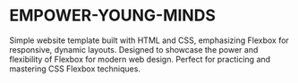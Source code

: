 # EMPOWER-YOUNG-MINDS
Simple website template built with HTML and CSS, emphasizing Flexbox for responsive, dynamic layouts. Designed to showcase the power and flexibility of Flexbox for modern web design. Perfect for practicing and mastering CSS Flexbox techniques.
